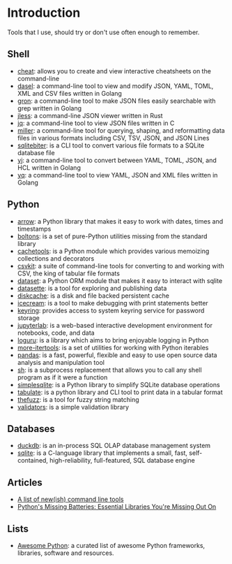 # Introduction

Tools that I use, should try or don't use often enough to remember.

## Shell

* [cheat](https://github.com/cheat/cheat): allows you to create and view interactive cheatsheets on the command-line
* [dasel](https://github.com/TomWright/dasel): a command-line tool to view and modify JSON, YAML, TOML, XML and CSV files written in Golang
* [gron](https://github.com/tomnomnom/gron): a command-line tool to make JSON files easily searchable with grep written in Golang
* [jless](https://pauljuliusmartinez.github.io/): a command-line JSON viewer written in Rust
* [jq](https://stedolan.github.io/jq/): a command-line tool to view JSON files written in C
* [miller](https://miller.readthedocs.io/en/latest/): a command-line tool for querying, shaping, and reformatting data files in various formats including CSV, TSV, JSON, and JSON Lines
* [sqlitebiter](https://github.com/thombashi/sqlitebiter): is a CLI tool to convert various file formats to a SQLite database file
* [yj](https://github.com/sclevine/yj): a command-line tool to convert between YAML, TOML, JSON, and HCL written in Golang
* [yq](https://github.com/mikefarah/yq): a command-line tool to view YAML, JSON and XML files written in Golang

## Python

* [arrow](https://arrow.readthedocs.io/en/latest/):  a Python library that makes it easy to work with dates, times and timestamps
* [boltons](https://boltons.readthedocs.io/en/latest/index.html): is a set of pure-Python utilities missing from the standard library
* [cachetools](https://pypi.org/project/cachetools/): is a Python module which provides various memoizing collections and decorators
* [csvkit](https://csvkit.readthedocs.io/en/latest/): a suite of command-line tools for converting to and working with CSV, the king of tabular file formats
* [dataset](https://dataset.readthedocs.io/en/latest/): a Python ORM module that makes it easy to interact with sqlite
* [datasette](https://datasette.io/): is a tool for exploring and publishing data
* [diskcache](https://pypi.org/project/diskcache/): is a disk and file backed persistent cache
* [icecream](https://github.com/gruns/icecream): is a tool to make debugging with print statements better
* [keyring](https://pypi.org/project/keyring/): provides access to system keyring service for password storage
* [jupyterlab](https://jupyter.org/): is a web-based interactive development environment for notebooks, code, and data
* [loguru](https://github.com/Delgan/loguru): is a library which aims to bring enjoyable logging in Python
* [more-itertools](https://more-itertools.readthedocs.io/en/stable/): is a set of utilities for working with Python iterables
* [pandas](https://pandas.pydata.org/): is a fast, powerful, flexible and easy to use open source data analysis and manipulation tool
* [sh](https://amoffat.github.io/sh/):  is a subprocess replacement that allows you to call any shell program as if it were a function
* [simplesqlite](https://simplesqlite.readthedocs.io/): is a Python library to simplify SQLite database operations
* [tabulate](https://github.com/astanin/python-tabulate): is a python library and CLI tool to print data in a tabular format
* [thefuzz](https://github.com/seatgeek/thefuzz): is a tool for fuzzy string matching
* [validators](https://python-validators.github.io/validators/): is a simple validation library

## Databases

* [duckdb](https://duckdb.org/): is an in-process SQL OLAP database management system
* [sqlite](https://www.sqlite.org/index.html): is a C-language library that implements a small, fast, self-contained, high-reliability, full-featured, SQL database engine

## Articles

* [A list of new(ish) command line tools](https://jvns.ca/blog/2022/04/12/a-list-of-new-ish--command-line-tools/)
* [Python's Missing Batteries: Essential Libraries You're Missing Out On](https://martinheinz.dev/blog/96)

## Lists

* [Awesome Python](https://github.com/vinta/awesome-python): a curated list of awesome Python frameworks, libraries, software and resources.
